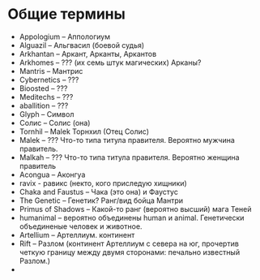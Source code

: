 # Общие термины

* Appologium – Аппологиум
* Alguazil – Альгвасил (боевой судья)
* Arkhantan – Аркант, Арканты, Аркантов
* Arkhomes – ??? (их семь штук магических) Арканы?
* Mantris – Мантрис
* Cybernetics – ???
* Bioosted – ???
* Meditechs – ???
* aballition – ???
* Glyph – Символ
* Солис – Солис (она)
* Tornhil – Malek Торнхил (Отец Солис)
* Malek – ??? Что-то типа титула правителя. Вероятно мужчина правитель.
* Malkah – ??? Что-то типа титула правителя. Вероятно женщина правитель
* Acongua – Аконгуа
* ravix - равикс (некто, кого приследую хищники)
* Chaka and Faustus – Чака (это она) и Фаустус
* The Genetic – Генетик? Ранг/вид бойца Мантри
* Primus of Shadows – Какой-то ранг (вероятно высший) мага Теней
* humanimal – вероятно объединены human и animal. Генетически объединеные человек и животное.
* Artellium – Артеллиум. континент
* Rift – Разлом (континент Артеллиум с севера на юг, прочертив четкую границу между двумя сторонами: печально известный Разлом.)
*

